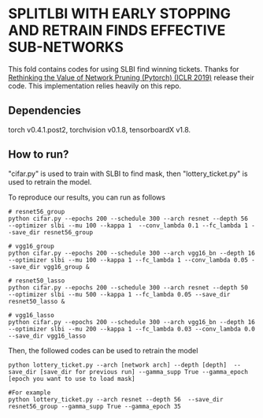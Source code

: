 # SPLITLBI WITH EARLY STOPPING AND RETRAIN FINDS EFFECTIVE SUB-NETWORKS

This fold contains codes for using SLBI find winning tickets. Thanks for [Rethinking the Value of Network Pruning (Pytorch) (ICLR 2019)](https://github.com/Eric-mingjie/rethinking-network-pruning) release their code. This implementation relies heavily on this repo.

## Dependencies
torch                v0.4.1.post2,
torchvision          v0.1.8,
tensorboardX         v1.8.

## How to run?

"cifar.py" is used to train with SLBI to find mask, then "lottery_ticket.py" is used to retrain the model. 

To reproduce our results, you can run as follows

```shell
# resnet56_group
python cifar.py --epochs 200 --schedule 300 --arch resnet --depth 56  --optimizer slbi --mu 100 --kappa 1  --conv_lambda 0.1 --fc_lambda 1 --save_dir resnet56_group 

# vgg16_group
python cifar.py --epochs 200 --schedule 300 --arch vgg16_bn --depth 16  --optimizer slbi --mu 100 --kappa 1 --fc_lambda 1 --conv_lambda 0.05 --save_dir vgg16_group &

# resnet50_lasso
python cifar.py --epochs 200 --schedule 300 --arch resnet --depth 50  --optimizer slbi --mu 500 --kappa 1 --fc_lambda 0.05 --save_dir resnet50_lasso &

# vgg16_lasso
python cifar.py --epochs 200 --schedule 300 --arch vgg16_bn --depth 16  --optimizer slbi --mu 200 --kappa 1 --fc_lambda 0.03 --conv_lambda 0.0 --save_dir vgg16_lasso 
```

Then, the followed codes can be used to retrain the model
```shell
python lottery_ticket.py --arch [network arch] --depth [depth]  --save_dir [save_dir for previous run] --gamma_supp True --gamma_epoch [epoch you want to use to load mask] 

#For example
python lottery_ticket.py --arch resnet --depth 56  --save_dir resnet56_group --gamma_supp True --gamma_epoch 35 
```

